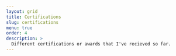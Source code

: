 ```yaml
---
layout: grid
title: Certifications
slug: certifications
menu: true
order: 4
description: >
  Different certifications or awards that I've recieved so far.
---
```

